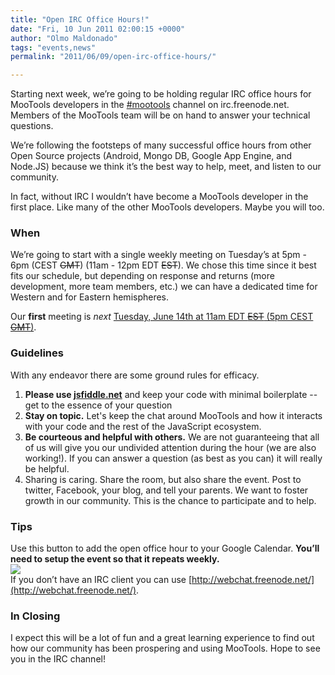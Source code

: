 ```yaml
---
title: "Open IRC Office Hours!"
date: "Fri, 10 Jun 2011 02:00:15 +0000"
author: "Olmo Maldonado"
tags: "events,news"
permalink: "2011/06/09/open-irc-office-hours/"

---
```

Starting next week, we’re going to be holding regular IRC office hours for MooTools developers in the [#mootools](irc://irc.freenode.net/mootools) channel on irc.freenode.net. Members of the MooTools team will be on hand to answer your technical questions.

<!--more-->

We’re following the footsteps of many successful office hours from other Open Source projects (Android, Mongo DB, Google App Engine, and Node.JS) because we think it’s the best way to help, meet, and listen to our community.

In fact, without IRC I wouldn’t have become a MooTools developer in the first place. Like many of the other MooTools developers. Maybe you will too.

### When
We’re going to start with a single weekly meeting on Tuesday’s at 5pm - 6pm (CEST <del datetime="2011-06-14T15:00:00+00:00">GMT</del>) (11am - 12pm EDT <del datetime="2011-06-14T15:00:00+00:00">EST</del>). We chose this time since it best fits our schedule, but depending on response and returns (more development, more team members, etc.) we can have a dedicated time for Western and for Eastern hemispheres. 

Our **first** meeting is _next_ <a href="http://www.google.com/calendar/event?action=TEMPLATE&text=MooTools%20IRC%20Office%20Hours&dates=20110614T150000Z/20110614T160000Z&details=Join%20us%20and%20ask%20away%20technical%20questions%2C%20open%20(what's%20new%2C%20what's%20coming)%20questions%2C%20or%20just%20participate%20in%20the%20party.%20MooTools%20developers%20will%20be%20in%20the%20%23mootools%20channel%20ready%20to%20answer%20and%20get%20to%20meet%20you.&location=%23motools%20on%20irc.freenode.net&trp=true&sprop=http%3A%2F%2Fmootools.net%2F&sprop=name:MooTools" target="_blank">Tuesday, June 14th at 11am EDT <del datetime="2011-06-14T15:00:00+00:00">EST</del> (5pm CEST <del datetime="2011-06-14T15:00:00+00:00">GMT</del>)</a>.

### Guidelines 
With any endeavor there are some ground rules for efficacy.

1. **Please use [jsfiddle.net](http://jsfiddle.net)** and keep your code with minimal boilerplate -- get to the essence of your question
2. **Stay on topic.** Let's keep the chat around MooTools and how it interacts with your code and the rest of the JavaScript ecosystem.
3. **Be courteous and helpful with others.** We are not guaranteeing that all of us will give you our undivided attention during the hour (we are also working!). If you can answer a question (as best as you can) it will really be helpful.
4. Sharing is caring. Share the room, but also share the event. Post to twitter, Facebook, your blog, and tell your parents. We want to foster growth in our community. This is the chance to participate and to help.

### Tips
Use this button to add the open office hour to your Google Calendar. **You’ll need to setup the event so that it repeats weekly.**  
<a href="http://www.google.com/calendar/event?action=TEMPLATE&text=MooTools%20IRC%20Office%20Hours&dates=20110614T150000Z/20110614T160000Z&details=Join%20us%20and%20ask%20away%20technical%20questions%2C%20open%20(what's%20new%2C%20what's%20coming)%20questions%2C%20or%20just%20participate%20in%20the%20party.%20MooTools%20developers%20will%20be%20in%20the%20%23mootools%20channel%20ready%20to%20answer%20and%20get%20to%20meet%20you.&location=%23motools%20on%20irc.freenode.net&trp=true&sprop=http%3A%2F%2Fmootools.net%2F&sprop=name:MooTools" target="_blank"><img src="http://www.google.com/calendar/images/ext/gc_button6.gif" border=0></a>
<br style="clear: both" />
If you don’t have an IRC client you can use [http://webchat.freenode.net/](http://webchat.freenode.net/). 

### In Closing
I expect this will be a lot of fun and a great learning experience to find out how our community has been prospering and using MooTools. Hope to see you in the IRC channel!